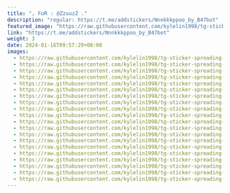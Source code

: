 ```yaml
---
title: "٫ 𝖥𝗈𝖱 : @ZzuuzZ ."
description: "regular: https://t.me/addstickers/Nnnkkkppoo_by_B47bot"
featured_image: "https://raw.githubusercontent.com/kylelin1998/tg-sticker-spreading-worldwide-images/main/img/9e181f56-09f1-4a52-abd6-0266a6f2059f.jpg"
link: "https://t.me/addstickers/Nnnkkkppoo_by_B47bot"
weight: 3
date: 2024-01-16T09:57:29+08:00
images:
  - https://raw.githubusercontent.com/kylelin1998/tg-sticker-spreading-worldwide-images/main/img/9e181f56-09f1-4a52-abd6-0266a6f2059f.jpg
  - https://raw.githubusercontent.com/kylelin1998/tg-sticker-spreading-worldwide-images/main/img/1dcb95ec-c7f4-46c8-8610-352c88f611c2.jpg
  - https://raw.githubusercontent.com/kylelin1998/tg-sticker-spreading-worldwide-images/main/img/1ae2e7f6-8956-49cf-b520-eb46ebe64629.jpg
  - https://raw.githubusercontent.com/kylelin1998/tg-sticker-spreading-worldwide-images/main/img/db900e0c-ec7f-4c9e-88ff-0f8c7123e040.jpg
  - https://raw.githubusercontent.com/kylelin1998/tg-sticker-spreading-worldwide-images/main/img/cade5ed0-764c-4f70-b4d4-1564fd346bfe.jpg
  - https://raw.githubusercontent.com/kylelin1998/tg-sticker-spreading-worldwide-images/main/img/9f8991b7-4fae-4bfc-b2e7-193809489c0c.jpg
  - https://raw.githubusercontent.com/kylelin1998/tg-sticker-spreading-worldwide-images/main/img/433caefe-acf1-4b2f-ab09-cd45d780165b.jpg
  - https://raw.githubusercontent.com/kylelin1998/tg-sticker-spreading-worldwide-images/main/img/ca9715e1-b548-4d1b-a480-7d29299fe850.jpg
  - https://raw.githubusercontent.com/kylelin1998/tg-sticker-spreading-worldwide-images/main/img/4bff8440-05b0-458a-8704-3750e3c1e3b1.jpg
  - https://raw.githubusercontent.com/kylelin1998/tg-sticker-spreading-worldwide-images/main/img/9da29917-2bbf-4f9f-a08d-38c5e332c831.jpg
  - https://raw.githubusercontent.com/kylelin1998/tg-sticker-spreading-worldwide-images/main/img/d9706944-7bdf-46a9-a573-d25e90e0d4e9.jpg
  - https://raw.githubusercontent.com/kylelin1998/tg-sticker-spreading-worldwide-images/main/img/48eecde6-c90d-4682-b2e2-ba9fe9915ce4.jpg
  - https://raw.githubusercontent.com/kylelin1998/tg-sticker-spreading-worldwide-images/main/img/0fe97f5b-d914-450f-b7c6-06058f2f5e24.jpg
  - https://raw.githubusercontent.com/kylelin1998/tg-sticker-spreading-worldwide-images/main/img/468fe395-d581-4005-874b-2c435e8349eb.jpg
  - https://raw.githubusercontent.com/kylelin1998/tg-sticker-spreading-worldwide-images/main/img/fd86b6e9-dee6-4770-8035-06b7f7035dbe.jpg
  - https://raw.githubusercontent.com/kylelin1998/tg-sticker-spreading-worldwide-images/main/img/9c489956-3d35-473d-b82e-6f98c2d74401.jpg
  - https://raw.githubusercontent.com/kylelin1998/tg-sticker-spreading-worldwide-images/main/img/b0872f39-1a54-44ae-8a79-6a150108d3bc.jpg
  - https://raw.githubusercontent.com/kylelin1998/tg-sticker-spreading-worldwide-images/main/img/e21f04f8-e62c-4af1-9f4d-fc5feefcb851.jpg
  - https://raw.githubusercontent.com/kylelin1998/tg-sticker-spreading-worldwide-images/main/img/954ff0b6-861d-40b0-b578-7444aa4b6d79.jpg
  - https://raw.githubusercontent.com/kylelin1998/tg-sticker-spreading-worldwide-images/main/img/9a3506b3-01af-436a-8d9f-dbd88be2fad3.jpg
---
```

